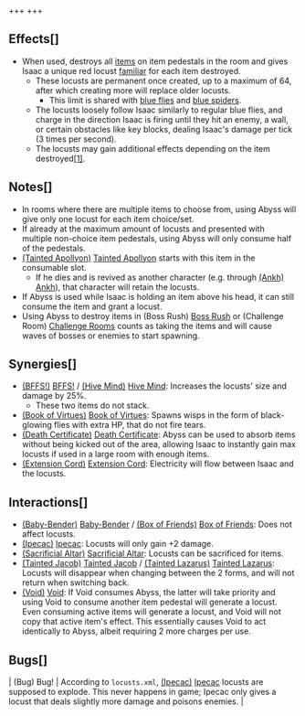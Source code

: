 +++
+++

Effects[]
---------


* When used, destroys all [items](/wiki/Items "Items") on item pedestals in the room and gives Isaac a unique red locust [familiar](/wiki/Familiar "Familiar") for each item destroyed.
	+ These locusts are permanent once created, up to a maximum of 64, after which creating more will replace older locusts.
		- This limit is shared with [blue flies](/wiki/Blue_fly "Blue fly") and [blue spiders](/wiki/Blue_spider "Blue spider").
	+ The locusts loosely follow Isaac similarly to regular blue flies, and charge in the direction Isaac is firing until they hit an enemy, a wall, or certain obstacles like key blocks, dealing Isaac's damage per tick (3 times per second).
	+ The locusts may gain additional effects depending on the item destroyed[[1]](#cite_note-1).


Notes[]
-------


* In rooms where there are multiple items to choose from, using Abyss will give only one locust for each item choice/set.
* If already at the maximum amount of locusts and presented with multiple non-choice item pedestals, using Abyss will only consume half of the pedestals.
* [(Tainted Apollyon)](/wiki/Tainted_Apollyon "Tainted Apollyon") [Tainted Apollyon](/wiki/Tainted_Apollyon "Tainted Apollyon") starts with this item in the consumable slot.
	+ If he dies and is revived as another character (e.g. through [(Ankh)](/wiki/Ankh "Ankh") [Ankh](/wiki/Ankh "Ankh")), that character will retain the locusts.
* If Abyss is used while Isaac is holding an item above his head, it can still consume the item and grant a locust.
* Using Abyss to destroy items in (Boss Rush) [Boss Rush](/wiki/Boss_Rush "Boss Rush") or (Challenge Room) [Challenge Rooms](/wiki/Challenge_Room "Challenge Room") counts as taking the items and will cause waves of bosses or enemies to start spawning.


Synergies[]
-----------


* [(BFFS!)](/wiki/BFFS! "BFFS!") [BFFS!](/wiki/BFFS! "BFFS!") / [(Hive Mind)](/wiki/Hive_Mind "Hive Mind") [Hive Mind](/wiki/Hive_Mind "Hive Mind"): Increases the locusts' size and damage by 25%.
	+ These two items do not stack.
* [(Book of Virtues)](/wiki/Book_of_Virtues "Book of Virtues") [Book of Virtues](/wiki/Book_of_Virtues "Book of Virtues"): Spawns wisps in the form of black-glowing flies with extra HP, that do not fire tears.
* [(Death Certificate)](/wiki/Death_Certificate "Death Certificate") [Death Certificate](/wiki/Death_Certificate "Death Certificate"): Abyss can be used to absorb items without being kicked out of the area, allowing Isaac to instantly gain max locusts if used in a large room with enough items.
* [(Extension Cord)](/wiki/Extension_Cord "Extension Cord") [Extension Cord](/wiki/Extension_Cord "Extension Cord"): Electricity will flow between Isaac and the locusts.


Interactions[]
--------------


* [(Baby-Bender)](/wiki/Baby-Bender "Baby-Bender") [Baby-Bender](/wiki/Baby-Bender "Baby-Bender") / [(Box of Friends)](/wiki/Box_of_Friends "Box of Friends") [Box of Friends](/wiki/Box_of_Friends "Box of Friends"): Does not affect locusts.
* [(Ipecac)](/wiki/Ipecac "Ipecac") [Ipecac](/wiki/Ipecac "Ipecac"): Locusts will only gain +2 damage.
* [(Sacrificial Altar)](/wiki/Sacrificial_Altar "Sacrificial Altar") [Sacrificial Altar](/wiki/Sacrificial_Altar "Sacrificial Altar"): Locusts can be sacrificed for items.
* [(Tainted Jacob)](/wiki/Tainted_Jacob "Tainted Jacob") [Tainted Jacob](/wiki/Tainted_Jacob "Tainted Jacob") /  [(Tainted Lazarus)](/wiki/Tainted_Lazarus "Tainted Lazarus") [Tainted Lazarus](/wiki/Tainted_Lazarus "Tainted Lazarus"): Locusts will disappear when changing between the 2 forms, and will not return when switching back.
* [(Void)](/wiki/Void "Void") [Void](/wiki/Void "Void"): If Void consumes Abyss, the latter will take priority and using Void to consume another item pedestal will generate a locust. Even consuming active items will generate a locust, and Void will not copy that active item's effect. This essentially causes Void to act identically to Abyss, albeit requiring 2 more charges per use.


Bugs[]
------




| (Bug) Bug!
 | According to `locusts.xml`, [(Ipecac)](/wiki/Ipecac "Ipecac") [Ipecac](/wiki/Ipecac "Ipecac") locusts are supposed to explode. This never happens in game; Ipecac only gives a locust that deals slightly more damage and poisons enemies.
 |


